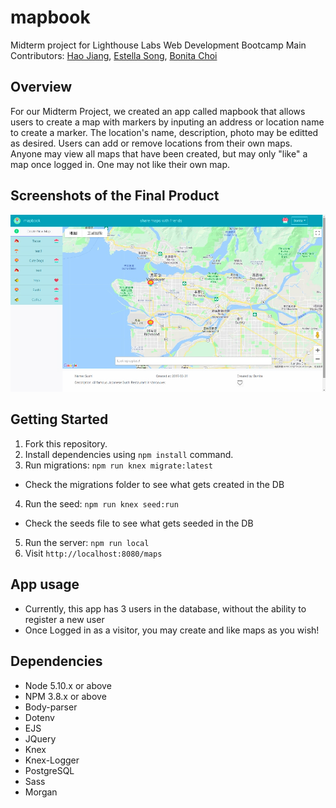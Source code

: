 # mapbook
Midterm project for Lighthouse Labs Web Development Bootcamp
Main Contributors: [Hao Jiang](https://github.com/HaoJiang0201), [Estella Song](https://github.com/estellajaysong), [Bonita Choi](https://github.com/bonitac)

## Overview
For our Midterm Project, we created an app called mapbook that allows users to create a map with markers by inputing an address or location name to create a marker. The location's name, description, photo may be editted as desired. Users can add or remove locations from their own maps. Anyone may view all maps that have been created, but may only "like" a map once logged in. One may not like their own map.

## Screenshots of the Final Product
![Map Book](https://github.com/HaoJiang0201/LHL-P3-Mapbook/blob/master/docs/Map%20Book.jpg?raw=true)



## Getting Started
1. Fork this repository.
2. Install dependencies using `npm install` command.
3. Run migrations: `npm run knex migrate:latest`
  - Check the migrations folder to see what gets created in the DB
4. Run the seed: `npm run knex seed:run`
  - Check the seeds file to see what gets seeded in the DB
5. Run the server: `npm run local`
6. Visit `http://localhost:8080/maps`

## App usage
- Currently, this app has 3 users in the database, without the ability to register a new user
- Once Logged in as a visitor, you may create and like maps as you wish!

## Dependencies

- Node 5.10.x or above
- NPM 3.8.x or above
- Body-parser
- Dotenv
- EJS
- JQuery
- Knex
- Knex-Logger
- PostgreSQL
- Sass
- Morgan
